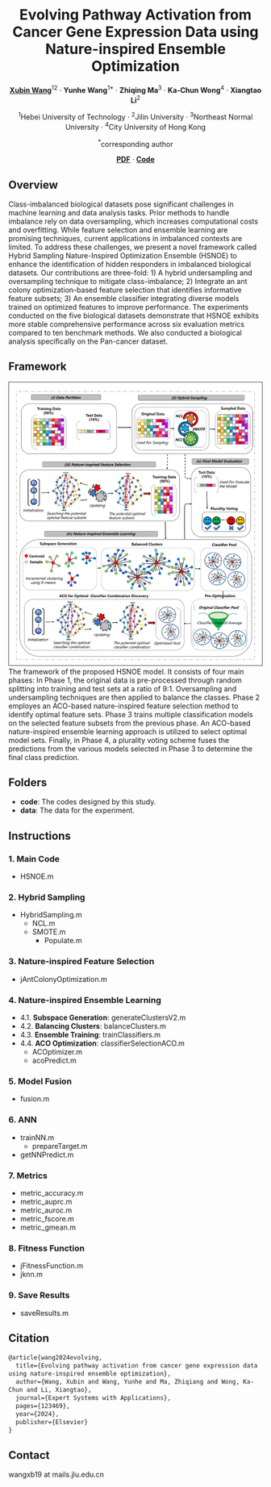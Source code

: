 <div align="center">
<h1>Evolving Pathway Activation from Cancer Gene Expression Data using Nature-inspired Ensemble Optimization</h1>

[**Xubin Wang**](https://github.com/wangxb96)<sup>12</sup> · **Yunhe Wang**<sup>1*</sup> · **Zhiqing Ma**<sup>3</sup> · **Ka-Chun Wong**<sup>4</sup> · **Xiangtao Li**<sup>2</sup>


<sup>1</sup>Hebei University of Technology · <sup>2</sup>Jilin University · <sup>3</sup>Northeast Normal University · <sup>4</sup>City University of Hong Kong

<sup>*</sup>corresponding author

[**PDF**](https://www.wangxubin.site/paper/HSNOE_ESWA24.pdf) · [**Code**](https://github.com/wangxb96/HSNOE)

</div>

## Overview
Class-imbalanced biological datasets pose significant challenges in machine learning and data analysis tasks. Prior methods to handle imbalance rely on data oversampling, which increases computational costs and overfitting. While feature selection and ensemble learning are promising techniques, current applications in imbalanced contexts are limited. To address these challenges, we present a novel framework called Hybrid Sampling Nature-Inspired Optimization Ensemble (HSNOE) to enhance the identification of hidden responders in imbalanced biological datasets. Our contributions are three-fold: 1) A hybrid undersampling and oversampling technique to mitigate class-imbalance; 2) Integrate an ant colony optimization-based feature selection that identifies informative feature subsets; 3) An ensemble classifier integrating diverse models trained on optimized features to improve performance. The experiments conducted on the five biological datasets demonstrate that HSNOE exhibits more stable comprehensive performance across six evaluation metrics compared to ten benchmark methods. We also conducted a biological analysis specifically on the Pan-cancer dataset. 

## Framework
![model](https://github.com/wangxb96/HSNOE/blob/main/figures/model.png)
The framework of the proposed HSNOE model. It consists of four main phases: In Phase 1, the original data is pre-processed through random splitting into training and test sets at a ratio of 9:1. Oversampling and undersampling techniques are then applied to balance the classes. Phase 2 employes an ACO-based nature-inspired feature selection method to identify optimal feature sets. Phase 3 trains multiple classification models on the selected feature subsets from the previous phase. An ACO-based nature-inspired ensemble learning approach is utilized to select optimal model sets. Finally, in Phase 4, a plurality voting scheme fuses the predictions from the various models selected in Phase 3 to determine the final class prediction.

## Folders
- **code**: The codes designed by this study.
- **data**: The data for the experiment.

## Instructions
### 1. Main Code
- HSNOE.m
### 2. Hybrid Sampling
- HybridSampling.m
  - NCL.m
  - SMOTE.m
    - Populate.m
### 3. Nature-inspired Feature Selection
- jAntColonyOptimization.m
### 4. Nature-inspired Ensemble Learning
- 4.1. **Subspace Generation**: generateClustersV2.m
- 4.2. **Balancing Clusters**: balanceClusters.m
- 4.3. **Ensemble Training**: trainClassifiers.m 
- 4.4. **ACO Optimization**: classifierSelectionACO.m
  - ACOptimizer.m
  - acoPredict.m
 ### 5. Model Fusion
 - fusion.m
 ### 6. ANN 
 - trainNN.m
   - prepareTarget.m
 - getNNPredict.m
 ### 7. Metrics
 - metric_accuracy.m
 - metric_auprc.m
 - metric_auroc.m
 - metric_fscore.m
 - metric_gmean.m
 ### 8. Fitness Function
 - jFitnessFunction.m
 - jknn.m
 ### 9. Save Results
 - saveResults.m

## Citation
```
@article{wang2024evolving,
  title={Evolving pathway activation from cancer gene expression data using nature-inspired ensemble optimization},
  author={Wang, Xubin and Wang, Yunhe and Ma, Zhiqiang and Wong, Ka-Chun and Li, Xiangtao},
  journal={Expert Systems with Applications},
  pages={123469},
  year={2024},
  publisher={Elsevier}
}
```

## Contact
wangxb19 at mails.jlu.edu.cn

